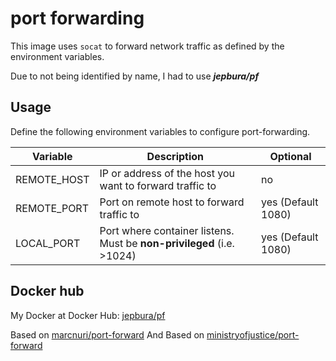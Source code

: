 # port forwarding

This image uses `socat` to forward network traffic as defined by the environment variables.

Due to not being identified by name, I had to use ***jepbura/pf***

## Usage

Define the following environment variables to configure port-forwarding.

Variable | Description | Optional
-------- | ----------- | --------
REMOTE_HOST | IP or address of the host you want to forward traffic to | no
REMOTE_PORT | Port on remote host to forward traffic to | yes (Default 1080)
LOCAL_PORT | Port where container listens. Must be **non-privileged** (i.e. >1024) | yes (Default 1080)

## Docker hub

My Docker at Docker Hub: [jepbura/pf](https://hub.docker.com/r/jepbura/pf/)

Based on [marcnuri/port-forward](https://hub.docker.com/r/marcnuri/port-forward)
And
Based on [ministryofjustice/port-forward](https://hub.docker.com/r/ministryofjustice/port-forward)